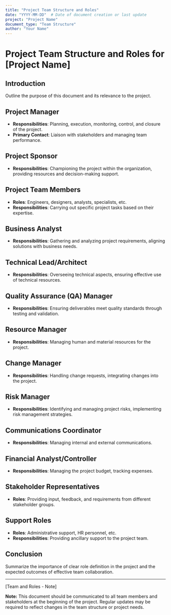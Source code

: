 ```yaml
---
title: "Project Team Structure and Roles"
date: "YYYY-MM-DD"  # Date of document creation or last update
project: "Project Name"
document_type: "Team Structure"
author: "Your Name"
---
```


# Project Team Structure and Roles for [Project Name]

## Introduction

Outline the purpose of this document and its relevance to the project.

## Project Manager

- **Responsibilities**: Planning, execution, monitoring, control, and closure of the project.
- **Primary Contact**: Liaison with stakeholders and managing team performance.

## Project Sponsor

- **Responsibilities**: Championing the project within the organization, providing resources and decision-making support.

## Project Team Members

- **Roles**: Engineers, designers, analysts, specialists, etc.
- **Responsibilities**: Carrying out specific project tasks based on their expertise.

## Business Analyst

- **Responsibilities**: Gathering and analyzing project requirements, aligning solutions with business needs.

## Technical Lead/Architect

- **Responsibilities**: Overseeing technical aspects, ensuring effective use of technical resources.

## Quality Assurance (QA) Manager

- **Responsibilities**: Ensuring deliverables meet quality standards through testing and validation.

## Resource Manager

- **Responsibilities**: Managing human and material resources for the project.

## Change Manager

- **Responsibilities**: Handling change requests, integrating changes into the project.

## Risk Manager

- **Responsibilities**: Identifying and managing project risks, implementing risk management strategies.

## Communications Coordinator

- **Responsibilities**: Managing internal and external communications.

## Financial Analyst/Controller

- **Responsibilities**: Managing the project budget, tracking expenses.

## Stakeholder Representatives

- **Roles**: Providing input, feedback, and requirements from different stakeholder groups.

## Support Roles

- **Roles**: Administrative support, HR personnel, etc.
- **Responsibilities**: Providing ancillary support to the project team.

## Conclusion

Summarize the importance of clear role definition in the project and the expected outcomes of effective team collaboration.

---
[Team and Roles - Note]

**Note:** This document should be communicated to all team members and stakeholders at the beginning of the project. Regular updates may be required to reflect changes in the team structure or project needs.